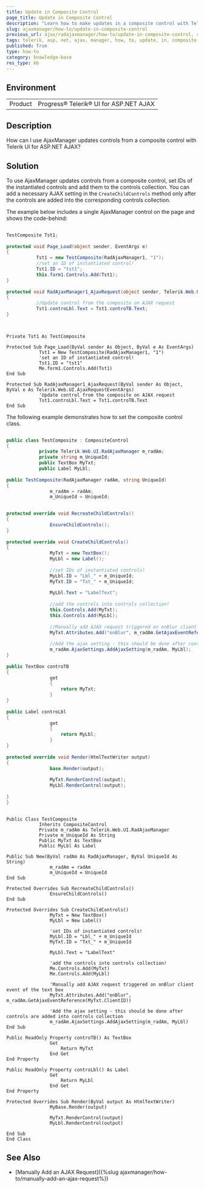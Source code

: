 ```yaml
---
title: Update in Composite Control
page_title: Update in Composite Control
description: "Learn how to make updates in a composite control with Telerik UI for ASP.NET AJAX."
slug: ajaxmanager/how-to/update-in-composite-control
previous_url: ajax/radajaxmanager/how-to/update-in-composite-control, controls/ajaxmanager/how-to/update-in-composite-control
tags: telerik, asp, net, ajax, manager, how, to, update, in, composite, control
published: True
type: how-to
category: knowledge-base
res_type: kb
---
```


## Environment

<table>
	<tbody>
		<tr>
			<td>Product</td>
			<td>Progress® Telerik® UI for ASP.NET AJAX</td>
		</tr>
	</tbody>
</table>

## Description

How can I use AjaxManager updates controls from a composite control with Telerik UI for ASP.NET AJAX? 

## Solution


To use AjaxManager updates controls from a composite control, set IDs of the instantiated controls and add them to the controls collection. You can add a necessary AJAX setting in the `CreateChildControls` method only after the controls are added into the corresponding controls collection.

The example below includes a single AjaxManager control on the page and shows the code-behind:



````C#
	 
TestComposite Tst1;
	
protected void Page_Load(object sender, EventArgs e)
{
	       Tst1 = new TestComposite(RadAjaxManager1, "1");
	       //set an ID of instantiated control!
	       Tst1.ID = "tst1";
	       this.form1.Controls.Add(Tst1);
}
	
protected void RadAjaxManager1_AjaxRequest(object sender, Telerik.Web.UI.AjaxRequestEventArgs e)
{
	       //Update control from the composite on AJAX request
	       Tst1.controLbl.Text = Tst1.controTB.Text;
}
				
````
````VB
	
Private Tst1 As TestComposite
	
Protected Sub Page_Load(ByVal sender As Object, ByVal e As EventArgs)
	        Tst1 = New TestComposite(RadAjaxManager1, "1")
	        'set an ID of instantiated control!
	        Tst1.ID = "tst1"
	        Me.form1.Controls.Add(Tst1)
End Sub
	
Protected Sub RadAjaxManager1_AjaxRequest(ByVal sender As Object, ByVal e As Telerik.Web.UI.AjaxRequestEventArgs)
	        'Update control from the composite on AJAX request
	        Tst1.controLbl.Text = Tst1.controTB.Text
End Sub
````


The following example demonstrates how to set the composite control class.



````C#
	
public class TestComposite : CompositeControl
{
	        private Telerik.Web.UI.RadAjaxManager m_radAm;
	        private string m_UniqueId;
	        public TextBox MyTxt;
	        public Label MyLbl;
	
public TestComposite(RadAjaxManager radAm, string UniqueId)
{
	            m_radAm = radAm;
	            m_UniqueId = UniqueId;

	
protected override void RecreateChildControls()
{
	            EnsureChildControls();
}
	
protected override void CreateChildControls()
{
	            MyTxt = new TextBox();
	            MyLbl = new Label();
	
	            //set IDs of instantiated controls!
	            MyLbl.ID = "Lbl_" + m_UniqueId;
	            MyTxt.ID = "Txt_" + m_UniqueId;
	
	            MyLbl.Text = "LabelText";
	
	            //add the controls into controls collection!
	            this.Controls.Add(MyTxt);
	            this.Controls.Add(MyLbl);
	
	            //Manually add AJAX request triggered on onBlur client event of the text box
	            MyTxt.Attributes.Add("onBlur", m_radAm.GetAjaxEventReference(MyTxt.ClientID));
	
	            //Add the ajax setting - this should be done after controls are added into controls collection
	            m_radAm.AjaxSettings.AddAjaxSetting(m_radAm, MyLbl);
}
	
public TextBox controTB
{
	            get
	            {
	                return MyTxt;
	            }
}
	
public Label controLbl
{
	            get
	            {
	                return MyLbl;
	            }
}
	
protected override void Render(HtmlTextWriter output)
{
	            base.Render(output);
	
	            MyTxt.RenderControl(output);
	            MyLbl.RenderControl(output);
	
}
}  
				
````
````VB
Public Class TestComposite
	        Inherits CompositeControl
	        Private m_radAm As Telerik.Web.UI.RadAjaxManager
	        Private m_UniqueId As String
	        Public MyTxt As TextBox
	        Public MyLbl As Label
	
Public Sub New(ByVal radAm As RadAjaxManager, ByVal UniqueId As String)
	            m_radAm = radAm
	            m_UniqueId = UniqueId
End Sub
	
Protected Overrides Sub RecreateChildControls()
	            EnsureChildControls()
End Sub
	
Protected Overrides Sub CreateChildControls()
	            MyTxt = New TextBox()
	            MyLbl = New Label()
	
	            'set IDs of instantiated controls!
	            MyLbl.ID = "Lbl_" + m_UniqueId
	            MyTxt.ID = "Txt_" + m_UniqueId
	
	            MyLbl.Text = "LabelText"
	
	            'add the controls into controls collection!
	            Me.Controls.Add(MyTxt)
	            Me.Controls.Add(MyLbl)
	
	            'Manually add AJAX request triggered on onBlur client event of the text box
	            MyTxt.Attributes.Add("onBlur", m_radAm.GetAjaxEventReference(MyTxt.ClientID))
	
	            'Add the ajax setting - this should be done after controls are added into controls collection
	            m_radAm.AjaxSettings.AddAjaxSetting(m_radAm, MyLbl)
End Sub
	
Public ReadOnly Property controTB() As TextBox
	            Get
	                Return MyTxt
	            End Get
End Property
	
Public ReadOnly Property controLbl() As Label
	            Get
	                Return MyLbl
	            End Get
End Property
	
Protected Overrides Sub Render(ByVal output As HtmlTextWriter)
	            MyBase.Render(output)
	
	            MyTxt.RenderControl(output)
	            MyLbl.RenderControl(output)
	
End Sub
End Class
````


## See Also

* [Manually Add an AJAX Request]({%slug ajaxmanager/how-to/manually-add-an-ajax-request%})
